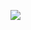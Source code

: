 <a href='https://dev-vm-jenkins-nonros-01/view/pr2-precise/job/build-pr2-webui-precise/5/'><img src='https://dev-vm-jenkins-nonros-01/buildStatus/icon?job=build-pr2-webui-precise&build=5'></a>
